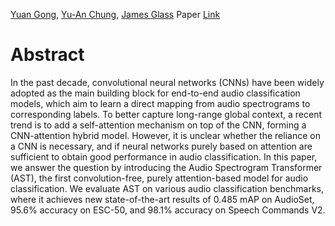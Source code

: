[Yuan Gong](https://arxiv.org/search/cs?searchtype=author&query=Gong,+Y), [Yu-An Chung](https://arxiv.org/search/cs?searchtype=author&query=Chung,+Y), [James Glass](https://arxiv.org/search/cs?searchtype=author&query=Glass,+J)
Paper [Link](https://arxiv.org/abs/2104.01778)

# Abstract
In the past decade, convolutional neural networks (CNNs) have been widely adopted as the main building block for end-to-end audio classification models, which aim to learn a direct mapping from audio spectrograms to corresponding labels. To better capture long-range global context, a recent trend is to add a self-attention mechanism on top of the CNN, forming a CNN-attention hybrid model. However, it is unclear whether the reliance on a CNN is necessary, and if neural networks purely based on attention are sufficient to obtain good performance in audio classification. In this paper, we answer the question by introducing the Audio Spectrogram Transformer (AST), the first convolution-free, purely attention-based model for audio classification. We evaluate AST on various audio classification benchmarks, where it achieves new state-of-the-art results of 0.485 mAP on AudioSet, 95.6% accuracy on ESC-50, and 98.1% accuracy on Speech Commands V2.